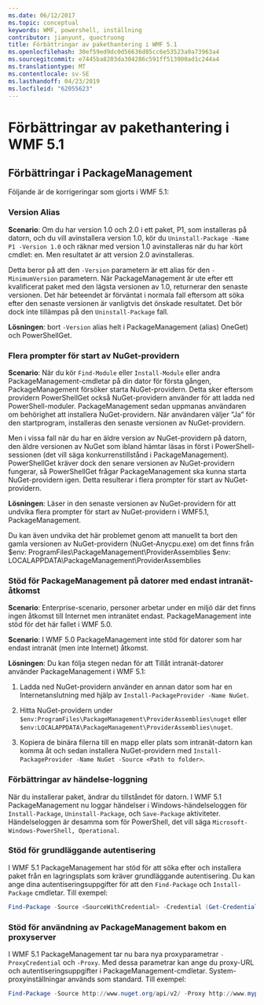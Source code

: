 ```yaml
---
ms.date: 06/12/2017
ms.topic: conceptual
keywords: WMF, powershell, inställning
contributor: jianyunt, quoctruong
title: Förbättringar av pakethantering i WMF 5.1
ms.openlocfilehash: 30ef59ed9dc0d56636d85cc6e53523a9a73963a4
ms.sourcegitcommit: e7445ba8203da304286c591ff513900ad1c244a4
ms.translationtype: MT
ms.contentlocale: sv-SE
ms.lasthandoff: 04/23/2019
ms.locfileid: "62055623"
---
```

# <a name="improvements-to-package-management-in-wmf-51"></a>Förbättringar av pakethantering i WMF 5.1

## <a name="improvements-in-packagemanagement"></a>Förbättringar i PackageManagement

Följande är de korrigeringar som gjorts i WMF 5.1:

### <a name="version-alias"></a>Version Alias

**Scenario**: Om du har version 1.0 och 2.0 i ett paket, P1, som installeras på datorn, och du vill avinstallera version 1.0, kör du `Uninstall-Package -Name P1 -Version 1.0` och räknar med version 1.0 avinstalleras när du har kört cmdlet: en. Men resultatet är att version 2.0 avinstalleras.

Detta beror på att den `-Version` parametern är ett alias för den `-MinimumVersion` parametern. När PackageManagement är ute efter ett kvalificerat paket med den lägsta versionen av 1.0, returnerar den senaste versionen. Det här beteendet är förväntat i normala fall eftersom att söka efter den senaste versionen är vanligtvis det önskade resultatet. Det bör dock inte tillämpas på den `Uninstall-Package` fall.

**Lösningen**: bort `-Version` alias helt i PackageManagement (alias) OneGet) och PowerShellGet.

### <a name="multiple-prompts-for-bootstrapping-the-nuget-provider"></a>Flera prompter för start av NuGet-providern

**Scenario**: När du kör `Find-Module` eller `Install-Module` eller andra PackageManagement-cmdletar på din dator för första gången, PackageManagement försöker starta NuGet-providern. Detta sker eftersom providern PowerShellGet också NuGet-providern använder för att ladda ned PowerShell-moduler. PackageManagement sedan uppmanas användaren om behörighet att installera NuGet-providern. När användaren väljer ”Ja” för den startprogram, installeras den senaste versionen av NuGet-providern.

Men i vissa fall när du har en äldre version av NuGet-providern på datorn, den äldre versionen av NuGet som ibland hämtar läsas in först i PowerShell-sessionen (det vill säga konkurrenstillstånd i PackageManagement). PowerShellGet kräver dock den senare versionen av NuGet-providern fungerar, så PowerShellGet frågar PackageManagement ska kunna starta NuGet-providern igen. Detta resulterar i flera prompter för start av NuGet-providern.

**Lösningen**: Läser in den senaste versionen av NuGet-providern för att undvika flera prompter för start av NuGet-providern i WMF5.1, PackageManagement.

Du kan även undvika det här problemet genom att manuellt ta bort den gamla versionen av NuGet-providern (NuGet-Anycpu.exe) om det finns från $env: ProgramFiles\PackageManagement\ProviderAssemblies $env: LOCALAPPDATA\PackageManagement\ProviderAssemblies


### <a name="support-for-packagemanagement-on-computers-with-intranet-access-only"></a>Stöd för PackageManagement på datorer med endast intranät-åtkomst

**Scenario**: Enterprise-scenario, personer arbetar under en miljö där det finns ingen åtkomst till Internet men intranätet endast. PackageManagement inte stöd för det här fallet i WMF 5.0.

**Scenario**: I WMF 5.0 PackageManagement inte stöd för datorer som har endast intranät (men inte Internet) åtkomst.

**Lösningen**: Du kan följa stegen nedan för att Tillåt intranät-datorer använder PackageManagement i WMF 5.1:

1. Ladda ned NuGet-providern använder en annan dator som har en Internetanslutning med hjälp av `Install-PackageProvider -Name NuGet`.

2. Hitta NuGet-providern under `$env:ProgramFiles\PackageManagement\ProviderAssemblies\nuget` eller `$env:LOCALAPPDATA\PackageManagement\ProviderAssemblies\nuget`.

3. Kopiera de binära filerna till en mapp eller plats som intranät-datorn kan komma åt och sedan installera NuGet-providern med `Install-PackageProvider -Name NuGet -Source <Path to folder>`.


### <a name="event-logging-improvements"></a>Förbättringar av händelse-loggning

När du installerar paket, ändrar du tillståndet för datorn. I WMF 5.1 PackageManagement nu loggar händelser i Windows-händelseloggen för `Install-Package`, `Uninstall-Package`, och `Save-Package` aktiviteter. Händelseloggen är desamma som för PowerShell, det vill säga `Microsoft-Windows-PowerShell, Operational`.

### <a name="support-for-basic-authentication"></a>Stöd för grundläggande autentisering

I WMF 5.1 PackageManagement har stöd för att söka efter och installera paket från en lagringsplats som kräver grundläggande autentisering. Du kan ange dina autentiseringsuppgifter för att den `Find-Package` och `Install-Package` cmdletar. Till exempel:

``` PowerShell
Find-Package -Source <SourceWithCredential> -Credential (Get-Credential)
```

### <a name="support-for-using-packagemanagement-behind-a-proxy"></a>Stöd för användning av PackageManagement bakom en proxyserver

I WMF 5.1 PackageManagement tar nu bara nya proxyparametrar `-ProxyCredential` och `-Proxy`. Med dessa parametrar kan ange du proxy-URL och autentiseringsuppgifter i PackageManagement-cmdletar. System-proxyinställningar används som standard. Till exempel:

``` PowerShell
Find-Package -Source http://www.nuget.org/api/v2/ -Proxy http://www.myproxyserver.com -ProxyCredential (Get-Credential)
```
